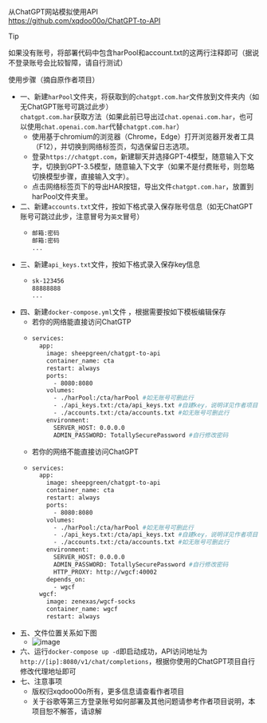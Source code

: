 从ChatGPT网站模拟使用API  
https://github.com/xqdoo00o/ChatGPT-to-API
> [!TIP]
> 如果没有账号，将部署代码中包含harPool和account.txt的这两行注释即可（据说不登录账号会比较智障，请自行测试）

使用步骤（摘自原作者项目）
- 一、新建`harPool`文件夹，将获取到的`chatgpt.com.har`文件放到文件夹内（如无ChatGPT账号可跳过此步）  
`chatgpt.com.har`获取方法（如果此前已导出过`chat.openai.com.har`，也可以使用`chat.openai.com.har`代替`chatgpt.com.har`）
  + 使用基于chromium的浏览器（Chrome，Edge）打开浏览器开发者工具（F12），并切换到网络标签页，勾选保留日志选项。
  + 登录`https://chatgpt.com`，新建聊天并选择GPT-4模型，随意输入下文字，切换到GPT-3.5模型，随意输入下文字（如果不是付费账号，则忽略切换模型步骤，直接输入文字）。
  + 点击网络标签页下的导出HAR按钮，导出文件`chatgpt.com.har`，放置到harPool文件夹里。
- 二、新建`accounts.txt`文件，按如下格式录入保存账号信息（如无ChatGPT账号可跳过此步，注意冒号为`英文`冒号）
  + ```bash
    邮箱:密码
    邮箱:密码
    ...
    ```
- 三、新建`api_keys.txt`文件，按如下格式录入保存key信息
  + ```bash
    sk-123456
    88888888
    ...
    ```
- 四、新建`docker-compose.yml`文件 ，根据需要按如下模板编辑保存
  + 若你的网络能直接访问ChatGTP
  + ```bash
    services:
      app:
        image: sheepgreen/chatgpt-to-api
        container_name: cta
        restart: always
        ports:
          - 8080:8080
        volumes:
          - ./harPool:/cta/harPool #如无账号可删此行
          - ./api_keys.txt:/cta/api_keys.txt #自建key，说明详见作者项目
          - ./accounts.txt:/cta/accounts.txt #如无账号可删此行
        environment:
          SERVER_HOST: 0.0.0.0
          ADMIN_PASSWORD: TotallySecurePassword #自行修改密码
    ```
  + 若你的网络不能直接访问ChatGPT
  + ```bash
    services:
      app:
        image: sheepgreen/chatgpt-to-api
        container_name: cta
        restart: always
        ports:
          - 8080:8080
        volumes:
          - ./harPool:/cta/harPool #如无账号可删此行
          - ./api_keys.txt:/cta/api_keys.txt #自建key，说明详见作者项目
          - ./accounts.txt:/cta/accounts.txt #如无账号可删此行
        environment:
          SERVER_HOST: 0.0.0.0
          ADMIN_PASSWORD: TotallySecurePassword #自行修改密码
          HTTP_PROXY: http://wgcf:40002
        depends_on:
          - wgcf
      wgcf:
        image: zenexas/wgcf-socks
        container_name: wgcf
        restart: always
    ```
- 五、文件位置关系如下图
  + ![image](https://github.com/slippersheepig/ChatGPT-to-API/assets/58287293/b1eda56d-5b43-410b-ac35-f9dd62ed748f)
- 六、运行`docker-compose up -d`即启动成功，API访问地址为`http://[ip]:8080/v1/chat/completions`，根据你使用的ChatGPT项目自行修改代理地址即可
- 七、注意事项
  + 版权归xqdoo00o所有，更多信息请查看作者项目
  + 关于谷歌等第三方登录账号如何部署及其他问题请参考作者项目说明，本项目恕不解答，请谅解
